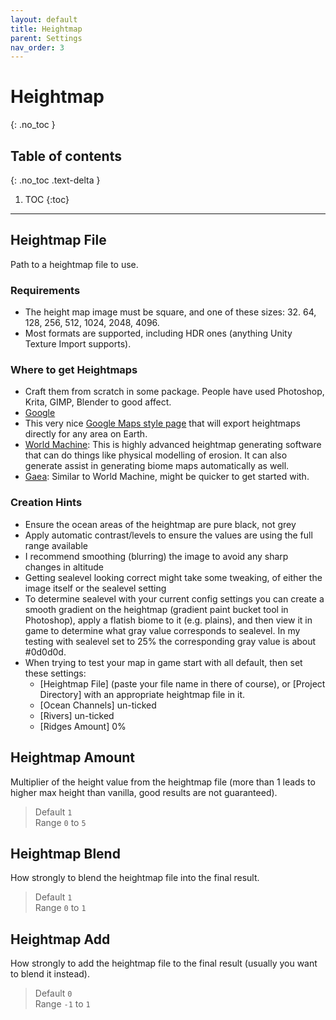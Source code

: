 ```yaml
---
layout: default
title: Heightmap
parent: Settings
nav_order: 3
---
```


# Heightmap
{: .no_toc }


## Table of contents
{: .no_toc .text-delta }

1. TOC
{:toc}

---

## Heightmap File
Path to a heightmap file to use.

### Requirements
* The height map image must be square, and one of these sizes: 32. 64, 128, 256, 512, 1024, 2048, 4096.
* Most formats are supported, including HDR ones (anything Unity Texture Import supports). 

### Where to get Heightmaps

* Craft them from scratch in some package. People have used Photoshop, Krita, GIMP, Blender to good affect. 
* [Google](https://www.google.com/search?q=heightmap%20images&tbm=isch&tbs=rimg%3ACUrn-Sh_19QfyYckcSKAP9V2W&biw=1838&bih=1019)
* This very nice [Google Maps style page](https://tangrams.github.io/heightmapper) that will export heightmaps directly for any area on Earth.
* [World Machine](https://www.world-machine.com/): This is highly advanced heightmap generating software that can do things like physical modelling of erosion. It can also generate assist in generating biome maps automatically as well.
* [Gaea](https://quadspinner.com/): Similar to World Machine, might be quicker to get started with. 

### Creation Hints

* Ensure the ocean areas of the heightmap are pure black, not grey
* Apply automatic contrast/levels to ensure the values are using the full range available
* I recommend smoothing (blurring) the image to avoid any sharp changes in altitude
* Getting sealevel looking correct might take some tweaking, of either the image itself or the sealevel setting
* To determine sealevel with your current config settings you can create a smooth gradient on the heightmap (gradient paint bucket tool in Photoshop), apply a flatish biome to it (e.g. plains), and then view it in game to determine what gray value corresponds to sealevel. In my testing with sealevel set to 25% the corresponding gray value is about #0d0d0d.
* When trying to test your map in game start with all default, then set these settings:
  * [Heightmap File] (paste your file name in there of course), or [Project Directory] with an appropriate heightmap file in it.
  * [Ocean Channels] un-ticked
  * [Rivers] un-ticked
  * [Ridges Amount] 0%

## Heightmap Amount
Multiplier of the height value from the heightmap file (more than 1 leads to higher max height than vanilla, good results are not guaranteed).  

> Default `1`  
> Range `0` to `5`

## Heightmap Blend
How strongly to blend the heightmap file into the final result.  

> Default `1`  
> Range `0` to `1`

## Heightmap Add
How strongly to add the heightmap file to the final result (usually you want to blend it instead).  

> Default `0`  
> Range `-1` to `1`
